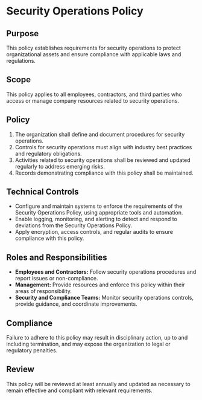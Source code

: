 # Security Operations Policy

## Purpose
This policy establishes requirements for security operations to protect organizational assets and ensure compliance with applicable laws and regulations.

## Scope
This policy applies to all employees, contractors, and third parties who access or manage company resources related to security operations.

## Policy
1. The organization shall define and document procedures for security operations.
2. Controls for security operations must align with industry best practices and regulatory obligations.
3. Activities related to security operations shall be reviewed and updated regularly to address emerging risks.
4. Records demonstrating compliance with this policy shall be maintained.

## Technical Controls
- Configure and maintain systems to enforce the requirements of the Security Operations Policy, using appropriate tools and automation.
- Enable logging, monitoring, and alerting to detect and respond to deviations from the Security Operations Policy.
- Apply encryption, access controls, and regular audits to ensure compliance with this policy.

## Roles and Responsibilities
- **Employees and Contractors:** Follow security operations procedures and report issues or non-compliance.
- **Management:** Provide resources and enforce this policy within their areas of responsibility.
- **Security and Compliance Teams:** Monitor security operations controls, provide guidance, and coordinate improvements.

## Compliance
Failure to adhere to this policy may result in disciplinary action, up to and including termination, and may expose the organization to legal or regulatory penalties.

## Review
This policy will be reviewed at least annually and updated as necessary to remain effective and compliant with relevant requirements.
